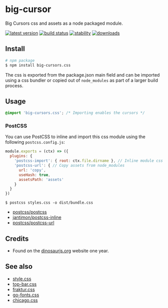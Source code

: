 # big-cursor

Big Cursors css and assets as a node packaged module.

[![latest version][npm-img]][npm-url] [![build status][travis-img]][travis-url] [![stability][stability-img]][stability-url] [![downloads][downloads-img]][npm-url]

[npm-img]: https://img.shields.io/npm/v/big-cursors.css.svg?style=flat-square
[npm-url]: https://www.npmjs.com/package/big-cursors.css
[travis-img]: https://img.shields.io/travis/bcomnes/big-cursors.css.svg?style=flat-square
[travis-url]: https://travis-ci.org/bcomnes/big-cursors.css
[stability-img]: https://img.shields.io/badge/stability-stable-brightgreen.svg?style=flat-square
[stability-url]: https://iojs.org/api/documentation.html#documentation_stability_index
[downloads-img]: https://img.shields.io/npm/dm/big-cursors.css.svg?style=flat-square

## Install

```sh
# npm package
$ npm install big-cursors.css
```

The css is exported from the package.json main field and can be imported using a css bundler or copied out of `node_modules` as part of a larger build process.

## Usage

```css
@import 'big-cursors.css'; /* Importing enables the cursors */
```

### PostCSS

You can use PostCSS to inline and import this css module using the following `postcss.config.js`:

```js
module.exports = (ctx) => ({
  plugins: {
    'postcss-import': { root: ctx.file.dirname }, // Inline module css
    'postcss-url': { // Copy assets from node_modules
      url: 'copy',
      useHash: true,
      assetsPath: 'assets'
    }
  }
})
```

```
$ postcss styles.css -o dist/bundle.css
```
- [postcss/postcss](https://ghub.io/postcss)
- [jantimon/postcss-inline](https://github.com/jantimon/postcss-inline)
- [postcss/postcss-url](https://github.com/postcss/postcss-url)

## Credits

- Found on the [dinosaurjs.org](https://dinosaurjs.org) website one year.  

## See also

- [style.css](https://github.com/ungoldman/style.css)
- [top-bar.css](https://github.com/ungoldman/top-bar.css)
- [fraktur.css](https://github.com/bcomnes/fraktur.css)
- [go-fonts.css](https://github.com/bcomnes/go-fonts.css)
- [chicago.css](https://github.com/bcomnes/chicago.css)